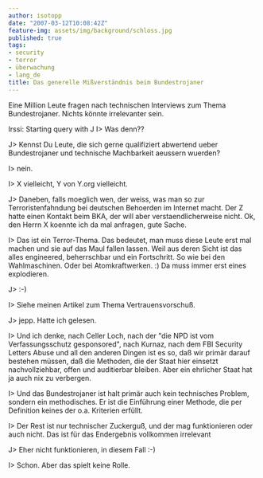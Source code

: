 ```yaml
---
author: isotopp
date: "2007-03-12T10:08:42Z"
feature-img: assets/img/background/schloss.jpg
published: true
tags:
- security
- terror
- überwachung
- lang_de
title: Das generelle Mißverständnis beim Bundestrojaner
---
```

Eine Million Leute fragen nach technischen Interviews zum Thema
Bundestrojaner. Nichts könnte irrelevanter sein.

Irssi: Starting query with J
I> Was denn??

J> Kennst Du Leute, die sich gerne qualifiziert abwertend ueber
Bundestrojaner und technische Machbarkeit aeussern wuerden?

I> nein.

I> X vielleicht, Y von Y.org vielleicht.

J> Daneben, falls moeglich wen, der weiss, was man so zur
Terroristenfahndung bei deutschen Behoerden im Internet macht. Der Z hatte
einen Kontakt beim BKA, der will aber  verstaendlicherweise nicht. Ok, den
Herrn X koennte ich da mal anfragen, gute Sache.

I> Das ist ein Terror-Thema. Das bedeutet, man muss diese Leute erst mal
machen und sie auf das Maul fallen lassen. Weil aus deren Sicht ist das
alles engineered, beherrschbar und ein Fortschritt. So wie bei den
Wahlmaschinen. Oder bei Atomkraftwerken. :) Da muss immer erst eines
explodieren.

J> :-)

I> Siehe meinen Artikel zum Thema Vertrauensvorschuß.

J> jepp. Hatte ich gelesen.

I> Und ich denke, nach Celler Loch, nach der "die NPD ist vom
Verfassungsschutz gesponsored", nach Kurnaz, nach dem FBI Security Letters
Abuse und all den anderen Dingen ist es so, daß wir primär darauf bestehen
müssen, daß die Methoden, die der Staat hier einsetzt nachvollziehbar, offen
und auditierbar bleiben. Aber ein ehrlicher Staat hat ja auch nix zu
verbergen.

I> Und das Bundestrojaner ist halt primär auch kein technisches Problem,
sondern ein methodisches. Er ist die Einführung einer Methode, die per
Definition keines der o.a. Kriterien erfüllt.

I> Der Rest ist nur technischer Zuckerguß, und der mag funktionieren oder
auch nicht. Das ist für das Endergebnis vollkommen irrelevant

J> Eher nicht funktionieren, in diesem Fall :-)

I> Schon. Aber das spielt keine Rolle.
